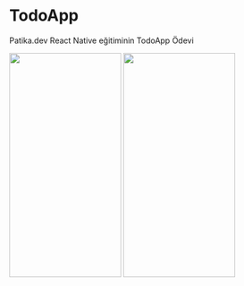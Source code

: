 # TodoApp
Patika.dev React Native eğitiminin TodoApp Ödevi

<img src="https://user-images.githubusercontent.com/67802869/190926003-740d17fa-b937-45b2-a1ef-2accb88f4c8b.png" width=200px height=400px />  <img src="https://user-images.githubusercontent.com/67802869/190926045-c21fe7ec-a5c8-4a4c-bf08-ed4dc15ff11c.png" width=200px height=400px /> 
